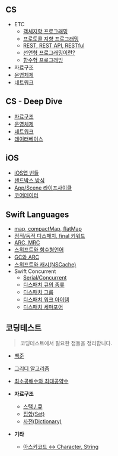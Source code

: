 ## CS
- ETC
    - [객체지향 프로그래밍]()
    - [프로토콜 지향 프로그래밍](./cs/etc/protocol-oriented-programming.md)
    - [REST, REST API, RESTful](./cs/etc/restfulAPI.md)
    - [선언형 프로그래밍이란?]()
    - [함수형 프로그래밍](./cs/etc/functional-programming.md)
- 자료구조
- [운영체제](./cs/operating-system.md)
- [네트워크](./cs/network.md)

## CS - Deep Dive
- [자료구조](./cs/deep-question/data-structure.md)
- [운영체제](./cs/deep-question/os-q.md)
- [네트워크](./cs/deep-question/network.md)
- [데이터베이스](./cs/deep-question/database.md)

## iOS
- [iOS앱 번들](./iOS/app-bundle.md)
- [샌드박스 방식](./iOS/sandbox.md)
- [App/Scene 라이프사이클](./iOS/app-scene-lifecycle.md)
- [코어데이터](./iOS/coredata.md)

## Swift Languages
- [map, compactMap, flatMap](./swift-language/map_compactMap.md)
- [정적/동적 디스패치, final 키워드](./swift-language/dynamic-static-dispatch.md)
- [ARC, MRC](./swift-language/MRC-ARC.md)
- [스위프트와 함수형언어]()
- [GC와 ARC](./swift-language/gc-arc.md)
- [스위프트와 캐시(NSCache)](./swift-language/swift-cache.md)
- Swift Concurrent
    - [Serial/Concurrent](./swift-language/swift-concurrent/serial-concurrent.md)
    - [디스패치 큐의 종류](./swift-language/swift-concurrent/dispatchqueue.md)
    - [디스패치 그룹](./swift-language/swift-concurrent/dispatch-group.md)
    - [디스패치 워크 아이템](./swift-language/swift-concurrent/dispatchworkitem.md)
    - [디스패치 세마포어](./swift-language/swift-concurrent/semaphore.md)
## 코딩테스트
> 코딩테스트에서 필요한 점들을 정리합니다.
- [백준](./PS/BOJ/)
- [그리디 알고리즘](./PS/algorithm/%EA%B7%B8%EB%A6%AC%EB%94%94.md)
- [최소공배수와 최대공약수](./PS/algorithm/%EC%B5%9C%EB%8C%80%EA%B3%B5%EC%95%BD%EC%88%98-%EC%B5%9C%EC%86%8C%EA%B3%B5%EB%B0%B0%EC%88%98.md)

- **자료구조**
    - [스택 / 큐](./PS/data-structure/stack-queue.md)
    - [집합(Set)](./PS/data-structure/set.md)
    - [사전(Dictionary)](./PS/data-structure/dictionary.md)
- **기타**
    - [아스키코드 ↔️ Character, String](./PS/etc/asciiValue.md)